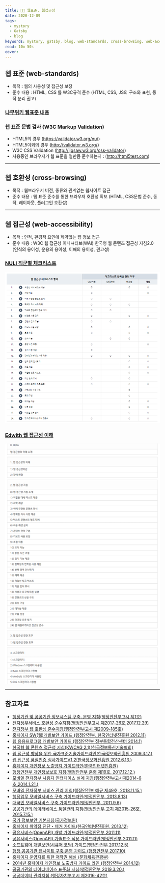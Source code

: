 ```yaml
---
title: 🧚📝 웹표준, 웹접근성
date: 2020-12-09
tags:
  - mystory
  - Gatsby
  - blog
keywords: mystory, gatsby, blog, web-standards, cross-browsing, web-accessibility
read: 10m 50s
cover: 
---
```



## 웹 표준 (web-standards)
- 목적 : 웹의 사용성 및 접근성 보장
- 준수 내용 : HTML, CSS 를 W3C규격 준수 (HTML, CSS, JS의 구조와 표현, 동작 분리 권고)

### [나무위키 웹표준 내용](https://namu.wiki/w/%EC%9B%B9%20%ED%91%9C%EC%A4%80)


### 웹 표준 문법 검사 (W3C Markup Validation)
- HTML5의 경우 (https://validator.w3.org/nu/)
- HTML5이외의 경우 (http://validator.w3.org/)
- W3C CSS Validation (http://jigsaw.w3.org/css-validator)
- 사용중인 브라우저가 웹 표준을 얼만큼 준수하는지 : (http://html5test.com)

<hr />

## 웹 호환성 (cross-browsing)
- 목적 : 웹브라우저 버전, 종류와 관계없는 웹사이트 접근
- 준수 내용 : 웹 표준 준수를 통한 브라우저 호환성 확보 (HTML, CSS문법 준수, 동작, 레이아웃, 플러그인 호환성)


<hr />

## 웹 접근성 (web-accessibility)
- 목적 : 인적, 환경적 요인에 제약없는 웹 정보 접근
- 준수 내용 : W3C 웹 접근성 이니셔티브(WAI) 한국형 웹 콘텐츠 접근성 지침2.0 (인식의 용이성, 운용의 용이성, 이해의 용이성, 견고성)

### [NULI 직군별 체크리스트](https://nuli.navercorp.com/education)
![](img/2020-12-09-16-04-40.png)

### [Edwith 웹 접근성 이해](https://www.edwith.org/web-accessibility/joinLectures/23540)
![](img/2020-12-09-16-11-56.png)

<hr />

## 참고자료

- [행정기관 및 공공기관 정보시스템 구축․ 운영 지침(행정안전부고시 제1호)]()
- [전자정부서비스 호환성 준수지침(행정안전부고시 제2017-26호,2017.12.29)]()
- [전자정부 웹 호환성 준수지침(행정안전부고시 제2009-185호)]()
- [홈페이지 SW(웹)개발보안 가이드 (행정안전부, 한국인터넷진흥원 2012.11)]()
- [웹 응용프로그램 개발보안 가이드 (행정안전부 정부통합전산센터 2014.1)]()
- [한국형 웹 콘텐츠 접근성 지침(KWCAG 2.1)(한국정보통신기술협회)]()
- [웹 접근성 향상을 위한 국가표준기술가이드라인(한국정보화진흥원 2009.3.17.)](https://www.korea.kr/common/download.do?tblKey=EDN&fileId=195214)
- [웹 접근성 품질인증 심사가이드V1.2(한국정보화진흥원 2012.6.13.)]()
- [홈페이지 개인정보 노출방지 가이드라인(한국인터넷진흥원)]()
- [행정안전부 개인정보보호 지침(행정안전부 훈령 제19호, 2017.12.12.)]()
- [모바일 전자정부 사용자 인터페이스 설계 지침(행정안전부고시제2014-6호.2014.1.21.)]()
- [모바일 전자정부 서비스 관리 지침(행정안전부 예규 제49호, 2018.11.15.)]()
- [행정업무 모바일서비스 구축 가이드라인(행정안전부, 2013.8.13)]()
- [대국민 모바일서비스 구축 가이드라인(행정안전부, 2011.9.6)]()
- [공공기관의 데이터베이스 품질관리 지침(행정안전부 고지 제2015-26호, 2015.7.15.)]()
- [국가 정보보안 기본지침(국가정보원)]()
- [홈페이지 취약점 진단・제거 가이드(한국인터넷진흥원, 2013.12)]()
- [공유서비스(OpenAPI) 개발 가이드라인(행정안전부 2011.11)]()
- [공유서비스(OpenAPI) 기술표준 적용 가이드라인(행정안전부 2011.11)]()
- [소프트웨어 개발보안(시큐어 코딩) 가이드(행정안전부 2017.12.5)]()
- [행정‧공공기관 웹사이트 구축‧운영 가이드 (행정안전부 2017.10)]()
- [홈페이지 운영자를 위한 저작권 해설 (문화체육관광부)]()
- [2014년 홈페이지 개인정보 노출방지 가이드 라인 (행정안전부 2014.12)]()
- [공공기관의 데이터베이스 표준화 지침(행정안전부 2019.3.20.)]()
- [공공데이터 관리지침 (행정자치부고시 제2016-42호)]()

